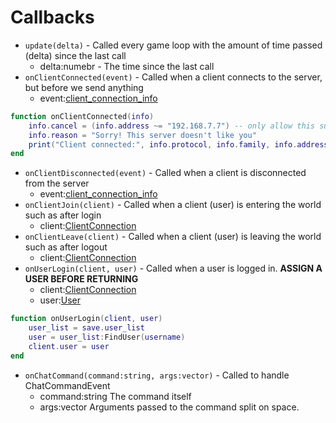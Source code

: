 # Callbacks
* `update(delta)` - Called every game loop with the amount of time passed (delta) since the last call
	* delta:numebr - The time since the last call
* `onClientConnected(event)` - Called when a client connects to the server, but before we send anything
	* event:[client_connection_info](classes/client_connection_info.md)
 
```lua
function onClientConnected(info)
    info.cancel = (info.address ~= "192.168.7.7") -- only allow this super special address
    info.reason = "Sorry! This server doesn't like you"
    print("Client connected:", info.protocol, info.family, info.address .. ":" .. info.port)
end
```

* `onClientDisconnected(event)` - Called when a client is disconnected from the server
	* event:[client_connection_info](classes/client_connection_info.md)
* `onClientJoin(client)` - Called when a client (user) is entering the world such as after login
	* client:[ClientConnection](classes/ClientConnection.md)
* `onClientLeave(client)` - Called when a client (user) is leaving the world such as after logout
	* client:[ClientConnection](classes/ClientConnection.md)
* `onUserLogin(client, user)` - Called when a user is logged in. **ASSIGN A USER BEFORE RETURNING**
	* client:[ClientConnection](classes/ClientConnection.md)
	* user:[User](classes/User.md)

```lua
function onUserLogin(client, user)
	user_list = save.user_list
	user = user_list:FindUser(username)
	client.user = user
end
```

* `onChatCommand(command:string, args:vector)` - Called to handle ChatCommandEvent
	* command:string The command itself
	* args:vector Arguments passed to the command split on space.